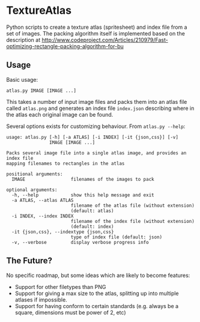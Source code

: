 # TextureAtlas

Python scripts to create a texture atlas (spritesheet) and index file from a set of images.
The packing algorithm itself is implemented based on the description at 
http://www.codeproject.com/Articles/210979/Fast-optimizing-rectangle-packing-algorithm-for-bu

## Usage
Basic usage:
```
atlas.py IMAGE [IMAGE ...]
```
This takes a number of input image files and packs them into an atlas file
called `atlas.png` and generates an index file `index.json` describing where
in the atlas each original image can be found.

Several options exists for customizing behaviour.
From `atlas.py --help`:

```
usage: atlas.py [-h] [-a ATLAS] [-i INDEX] [-it {json,css}] [-v]
                IMAGE [IMAGE ...]

Packs several image file into a single atlas image, and provides an index file
mapping filenames to rectangles in the atlas

positional arguments:
  IMAGE                 filenames of the images to pack

optional arguments:
  -h, --help            show this help message and exit
  -a ATLAS, --atlas ATLAS
                        filename of the atlas file (without extension)
                        (default: atlas)
  -i INDEX, --index INDEX
                        filename of the index file (without extension)
                        (default: index)
  -it {json,css}, --indextype {json,css}
                        type of index file (default: json)
  -v, --verbose         display verbose progress info
```

## The Future?

No specific roadmap, but some ideas which are likely to become features:

* Support for other filetypes than PNG
* Support for giving a max size to the atlas, splitting up into multiple atlases if impossible.
* Support for having conform to certain standards (e.g. always be a square, dimensions must be power of 2, etc)

